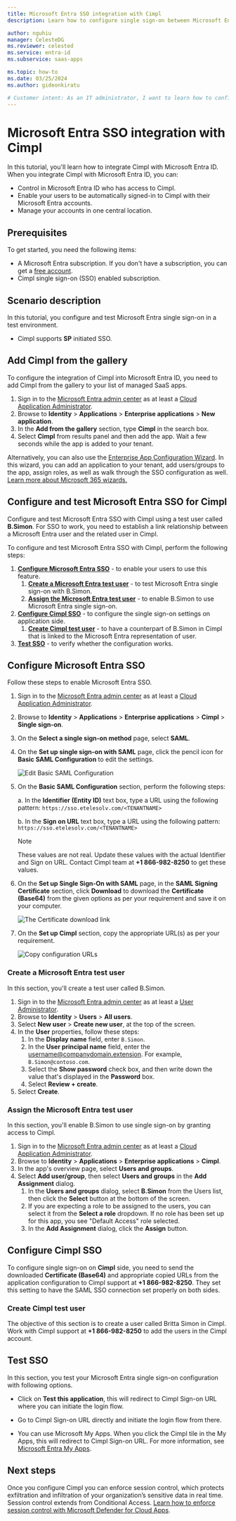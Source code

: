 ```yaml
---
title: Microsoft Entra SSO integration with Cimpl
description: Learn how to configure single sign-on between Microsoft Entra ID and Cimpl.

author: nguhiu
manager: CelesteDG
ms.reviewer: celested
ms.service: entra-id
ms.subservice: saas-apps

ms.topic: how-to
ms.date: 03/25/2024
ms.author: gideonkiratu

# Customer intent: As an IT administrator, I want to learn how to configure single sign-on between Microsoft Entra ID and Cimpl so that I can control who has access to Cimpl, enable automatic sign-in with Microsoft Entra accounts, and manage my accounts in one central location.
---
```

# Microsoft Entra SSO integration with Cimpl

In this tutorial, you'll learn how to integrate Cimpl with Microsoft Entra ID. When you integrate Cimpl with Microsoft Entra ID, you can:

* Control in Microsoft Entra ID who has access to Cimpl.
* Enable your users to be automatically signed-in to Cimpl with their Microsoft Entra accounts.
* Manage your accounts in one central location.

## Prerequisites

To get started, you need the following items:

* A Microsoft Entra subscription. If you don't have a subscription, you can get a [free account](https://azure.microsoft.com/free/).
* Cimpl single sign-on (SSO) enabled subscription.

## Scenario description

In this tutorial, you configure and test Microsoft Entra single sign-on in a test environment.

* Cimpl supports **SP** initiated SSO.

## Add Cimpl from the gallery

To configure the integration of Cimpl into Microsoft Entra ID, you need to add Cimpl from the gallery to your list of managed SaaS apps.

1. Sign in to the [Microsoft Entra admin center](https://entra.microsoft.com) as at least a [Cloud Application Administrator](~/identity/role-based-access-control/permissions-reference.md#cloud-application-administrator).
1. Browse to **Identity** > **Applications** > **Enterprise applications** > **New application**.
1. In the **Add from the gallery** section, type **Cimpl** in the search box.
1. Select **Cimpl** from results panel and then add the app. Wait a few seconds while the app is added to your tenant.

 Alternatively, you can also use the [Enterprise App Configuration Wizard](https://portal.office.com/AdminPortal/home?Q=Docs#/azureadappintegration). In this wizard, you can add an application to your tenant, add users/groups to the app, assign roles, as well as walk through the SSO configuration as well. [Learn more about Microsoft 365 wizards.](/microsoft-365/admin/misc/azure-ad-setup-guides)

<a name='configure-and-test-azure-ad-sso-for-cimpl'></a>

## Configure and test Microsoft Entra SSO for Cimpl

Configure and test Microsoft Entra SSO with Cimpl using a test user called **B.Simon**. For SSO to work, you need to establish a link relationship between a Microsoft Entra user and the related user in Cimpl.

To configure and test Microsoft Entra SSO with Cimpl, perform the following steps:

1. **[Configure Microsoft Entra SSO](#configure-azure-ad-sso)** - to enable your users to use this feature.
    1. **[Create a Microsoft Entra test user](#create-an-azure-ad-test-user)** - to test Microsoft Entra single sign-on with B.Simon.
    1. **[Assign the Microsoft Entra test user](#assign-the-azure-ad-test-user)** - to enable B.Simon to use Microsoft Entra single sign-on.
1. **[Configure Cimpl SSO](#configure-cimpl-sso)** - to configure the single sign-on settings on application side.
    1. **[Create Cimpl test user](#create-cimpl-test-user)** - to have a counterpart of B.Simon in Cimpl that is linked to the Microsoft Entra representation of user.
1. **[Test SSO](#test-sso)** - to verify whether the configuration works.

<a name='configure-azure-ad-sso'></a>

## Configure Microsoft Entra SSO

Follow these steps to enable Microsoft Entra SSO.

1. Sign in to the [Microsoft Entra admin center](https://entra.microsoft.com) as at least a [Cloud Application Administrator](~/identity/role-based-access-control/permissions-reference.md#cloud-application-administrator).
1. Browse to **Identity** > **Applications** > **Enterprise applications** > **Cimpl** > **Single sign-on**.
1. On the **Select a single sign-on method** page, select **SAML**.
1. On the **Set up single sign-on with SAML** page, click the pencil icon for **Basic SAML Configuration** to edit the settings.

   ![Edit Basic SAML Configuration](common/edit-urls.png)

1. On the **Basic SAML Configuration** section, perform the following steps:

    a. In the **Identifier (Entity ID)** text box, type a URL using the following pattern:
    `https://sso.etelesolv.com/<TENANTNAME>`
    
    b. In the **Sign on URL** text box, type a URL using the following pattern:
    `https://sso.etelesolv.com/<TENANTNAME>`

    > [!NOTE]
    > These values are not real. Update these values with the actual Identifier and Sign on URL. Contact Cimpl team at **+1 866-982-8250** to get these values.

1. On the **Set up Single Sign-On with SAML** page, in the **SAML Signing Certificate** section, click **Download** to download the **Certificate (Base64)** from the given options as per your requirement and save it on your computer.

    ![The Certificate download link](common/certificatebase64.png)

1. On the **Set up Cimpl** section, copy the appropriate URL(s) as per your requirement.

    ![Copy configuration URLs](common/copy-configuration-urls.png)

<a name='create-an-azure-ad-test-user'></a>

### Create a Microsoft Entra test user

In this section, you'll create a test user called B.Simon.

1. Sign in to the [Microsoft Entra admin center](https://entra.microsoft.com) as at least a [User Administrator](~/identity/role-based-access-control/permissions-reference.md#user-administrator).
1. Browse to **Identity** > **Users** > **All users**.
1. Select **New user** > **Create new user**, at the top of the screen.
1. In the **User** properties, follow these steps:
   1. In the **Display name** field, enter `B.Simon`.  
   1. In the **User principal name** field, enter the username@companydomain.extension. For example, `B.Simon@contoso.com`.
   1. Select the **Show password** check box, and then write down the value that's displayed in the **Password** box.
   1. Select **Review + create**.
1. Select **Create**.

<a name='assign-the-azure-ad-test-user'></a>

### Assign the Microsoft Entra test user

In this section, you'll enable B.Simon to use single sign-on by granting access to Cimpl.

1. Sign in to the [Microsoft Entra admin center](https://entra.microsoft.com) as at least a [Cloud Application Administrator](~/identity/role-based-access-control/permissions-reference.md#cloud-application-administrator).
1. Browse to **Identity** > **Applications** > **Enterprise applications** > **Cimpl**.
1. In the app's overview page, select **Users and groups**.
1. Select **Add user/group**, then select **Users and groups** in the **Add Assignment** dialog.
   1. In the **Users and groups** dialog, select **B.Simon** from the Users list, then click the **Select** button at the bottom of the screen.
   1. If you are expecting a role to be assigned to the users, you can select it from the **Select a role** dropdown. If no role has been set up for this app, you see "Default Access" role selected.
   1. In the **Add Assignment** dialog, click the **Assign** button.

## Configure Cimpl SSO

To configure single sign-on on **Cimpl** side, you need to send the downloaded **Certificate (Base64)** and appropriate copied URLs from the application configuration to Cimpl support at **+1 866-982-8250**. They set this setting to have the SAML SSO connection set properly on both sides.

### Create Cimpl test user

The objective of this section is to create a user called Britta Simon in Cimpl. Work with Cimpl support at **+1 866-982-8250** to add the users in the Cimpl account.

## Test SSO

In this section, you test your Microsoft Entra single sign-on configuration with following options. 

* Click on **Test this application**, this will redirect to Cimpl Sign-on URL where you can initiate the login flow. 

* Go to Cimpl Sign-on URL directly and initiate the login flow from there.

* You can use Microsoft My Apps. When you click the Cimpl tile in the My Apps, this will redirect to Cimpl Sign-on URL. For more information, see [Microsoft Entra My Apps](/azure/active-directory/manage-apps/end-user-experiences#azure-ad-my-apps).

## Next steps

Once you configure Cimpl you can enforce session control, which protects exfiltration and infiltration of your organization’s sensitive data in real time. Session control extends from Conditional Access. [Learn how to enforce session control with Microsoft Defender for Cloud Apps](/cloud-app-security/proxy-deployment-aad).
